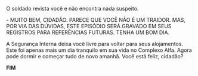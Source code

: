 O soldado revista você e não encontra nada suspeito.

\- MUITO BEM, CIDADÃO. PARECE QUE VOCÊ NÃO É UM TRAIDOR. MAS, POR VIA DAS DÚVIDAS, ESTE EPISÓDIO SERÁ GRAVADO EM SEUS REGISTROS PARA REFERÊNCIAS FUTURAS. TENHA UM BOM DIA.

A Segurança Interna deixa você livre para voltar para seus alojamentos. Este foi apenas mais um dia tranquilo em sua vida no Complexo Alfa. Agora pode dormir e começar tudo de novo amanhã. Você está feliz, cidadão?

**FIM**
